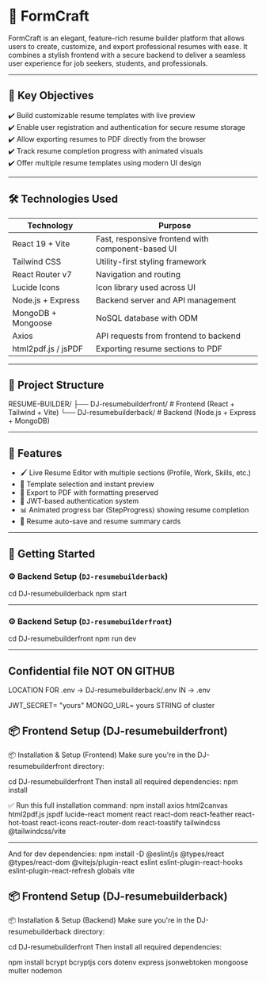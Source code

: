 # 🎨 FormCraft

FormCraft is an elegant, feature-rich resume builder platform that allows users to create, customize, and export professional resumes with ease. It combines a stylish frontend with a secure backend to deliver a seamless user experience for job seekers, students, and professionals.

---

## 🚀 Key Objectives

✔️ Build customizable resume templates with live preview  
✔️ Enable user registration and authentication for secure resume storage  
✔️ Allow exporting resumes to PDF directly from the browser  
✔️ Track resume completion progress with animated visuals  
✔️ Offer multiple resume templates using modern UI design

---

## 🛠️ Technologies Used

| Technology         | Purpose                                      |
|--------------------|----------------------------------------------|
| React 19 + Vite    | Fast, responsive frontend with component-based UI |
| Tailwind CSS       | Utility-first styling framework              |
| React Router v7    | Navigation and routing                       |
| Lucide Icons       | Icon library used across UI                  |
| Node.js + Express  | Backend server and API management            |
| MongoDB + Mongoose | NoSQL database with ODM                      |
| Axios              | API requests from frontend to backend        |
| html2pdf.js / jsPDF| Exporting resume sections to PDF             |

---

## 📁 Project Structure
RESUME-BUILDER/
├── DJ-resumebuilderfront/ # Frontend (React + Tailwind + Vite)
└── DJ-resumebuilderback/ # Backend (Node.js + Express + MongoDB)


---

## 🧩 Features

- 🖌️ Live Resume Editor with multiple sections (Profile, Work, Skills, etc.)
- 🎨 Template selection and instant preview
- 📄 Export to PDF with formatting preserved
- 🔐 JWT-based authentication system
- 📊 Animated progress bar (StepProgress) showing resume completion
- 💾 Resume auto-save and resume summary cards

---

## 🧪 Getting Started
### ⚙️ Backend Setup (`DJ-resumebuilderback`)

cd DJ-resumebuilderback
npm start

---

### ⚙️ Backend Setup (`DJ-resumebuilderfront`)
cd DJ-resumebuilderfront
npm run dev

---

## Confidential file NOT ON GITHUB
 LOCATION FOR .env -> DJ-resumebuilderback/.env
 IN -> .env

JWT_SECRET= "yours"
MONGO_URL= yours STRING of cluster


## 📦 Frontend Setup (DJ-resumebuilderfront)

📦 Installation & Setup (Frontend)
Make sure you're in the DJ-resumebuilderfront directory:

cd DJ-resumebuilderfront
Then install all required dependencies:
npm install

✅ Run this 
full installation command:
npm install axios html2canvas html2pdf.js jspdf lucide-react moment react react-dom react-feather react-hot-toast react-icons react-router-dom react-toastify tailwindcss @tailwindcss/vite

---

And for dev dependencies:
npm install -D @eslint/js @types/react @types/react-dom @vitejs/plugin-react eslint eslint-plugin-react-hooks eslint-plugin-react-refresh globals vite


## 📦 Frontend Setup (DJ-resumebuilderback)

📦 Installation & Setup (Backend)
Make sure you're in the DJ-resumebuilderback directory:

cd DJ-resumebuilderfront
Then install all required dependencies:

npm install bcrypt bcryptjs cors dotenv express jsonwebtoken mongoose multer nodemon


